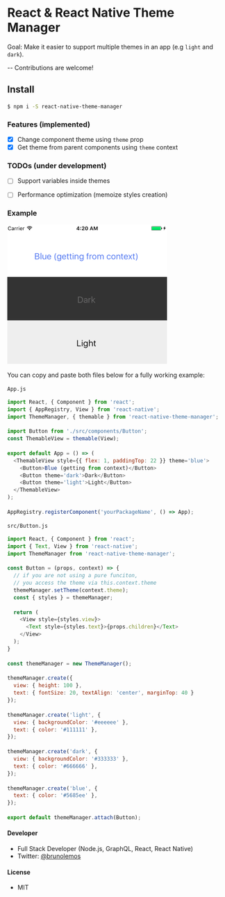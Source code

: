 # React & React Native Theme Manager

Goal: Make it easier to support multiple themes in an app (e.g `light` and `dark`).

-- Contributions are welcome!

## Install

```sh
$ npm i -S react-native-theme-manager
```

### Features (implemented)
 - [x] Change component theme using `theme` prop
 - [x] Get theme from parent components using `theme` context

### TODOs (under development)
 - [ ] Support variables inside themes
 - [ ] Performance optimization (memoize styles creation)


### Example

![Screenshot from example](example.png)

You can copy and paste both files below for a fully working example:

`App.js`
```js
import React, { Component } from 'react';
import { AppRegistry, View } from 'react-native';
import ThemeManager, { themable } from 'react-native-theme-manager';

import Button from './src/components/Button';
const ThemableView = themable(View);

export default App = () => (
  <ThemableView style={{ flex: 1, paddingTop: 22 }} theme='blue'>
    <Button>Blue (getting from context)</Button>
    <Button theme='dark'>Dark</Button>
    <Button theme='light'>Light</Button>
  </ThemableView>
);

AppRegistry.registerComponent('yourPackageName', () => App);
```

`src/Button.js`
```js
import React, { Component } from 'react';
import { Text, View } from 'react-native';
import ThemeManager from 'react-native-theme-manager';

const Button = (props, context) => {
  // if you are not using a pure funciton,
  // you access the theme via this.context.theme
  themeManager.setTheme(context.theme);
  const { styles } = themeManager;

  return (
    <View style={styles.view}>
      <Text style={styles.text}>{props.children}</Text>
    </View>
  );
}

const themeManager = new ThemeManager();

themeManager.create({
  view: { height: 100 },
  text: { fontSize: 20, textAlign: 'center', marginTop: 40 }
});

themeManager.create('light', {
  view: { backgroundColor: '#eeeeee' },
  text: { color: '#111111' },
});

themeManager.create('dark', {
  view: { backgroundColor: '#333333' },
  text: { color: '#666666' },
});

themeManager.create('blue', {
  text: { color: '#5685ee' },
});

export default themeManager.attach(Button);

```



#### Developer
- Full Stack Developer (Node.js, GraphQL, React, React Native)
- Twitter: [@brunolemos](https://twitter.com/brunolemos)

#### License
- MIT
